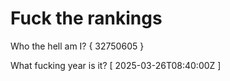 # Fuck the rankings

Who the hell am I?
{ 32750605 }

What fucking year is it?
[ 2025-03-26T08:40:00Z ]
